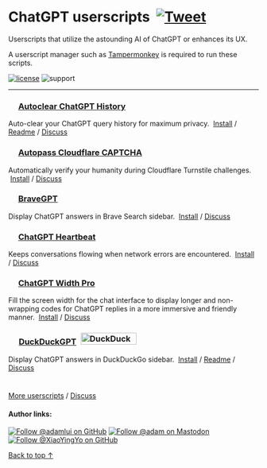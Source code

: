 # ChatGPT userscripts &nbsp;[![Tweet](https://img.shields.io/twitter/url/http/shields.io.svg?style=social)](https://twitter.com/intent/tweet?text=Check%20these%20%23ChatGPT%20userscripts%20out%21&url=https://github.com/adamlui/userscripts/tree/master/chatgpt&hashtags=greasemonkey,userscripts,javascript,ai)
Userscripts that utilize the astounding AI of ChatGPT or enhances its UX.

A userscript manager such as [Tampermonkey](https://www.tampermonkey.net/) is required to run these scripts.

[![license](https://img.shields.io/badge/License-MIT-green.svg)](LICENSE.md)
![support](https://img.shields.io/badge/Support-Chrome/Firefox/Edge/Brave/Vivaldi-989898.svg)

---

### <picture><source media="(prefers-color-scheme: dark)" srcset="https://i.imgur.com/RduASbD.png"><img width=16 src="https://www.google.com/s2/favicons?sz=64&domain=openai.com"></picture> [Autoclear ChatGPT History](autoclear-chatgpt-history)

Auto-clear your ChatGPT query history for maximum privacy. &nbsp;[Install](https://greasyfork.org/en/scripts/460805-auto-clear-chatgpt-history) / [Readme](autoclear-chatgpt-history/README.md) / [Discuss](https://github.com/adamlui/userscripts/discussions)

### <img width=16 src="https://www.google.com/s2/favicons?sz=64&domain=cloudflare.com"> [Autopass Cloudflare CAPTCHA](https://github.com/adamlui/userscripts/blob/master/autopass-cloudflare-captcha)

Automatically verify your humanity during Cloudflare Turnstile challenges. &nbsp;[Install](https://github.com/adamlui/userscripts/raw/master/autopass-cloudflare-captcha/autopass-cloudflare-captcha.user.js) / [Discuss](https://github.com/adamlui/userscripts/discussions)

### <img src="https://brave.com/static-assets/images/brave-logo-sans-text.svg" width=16> [BraveGPT](bravegpt)

Display ChatGPT answers in Brave Search sidebar. &nbsp;[Install](https://bravegpt.com/userscript/code/bravegpt.user.js) / [Discuss](https://github.com/adamlui/userscripts/discussions)

### <picture><source media="(prefers-color-scheme: dark)" srcset="https://i.imgur.com/RduASbD.png"><img width=16 src="https://www.google.com/s2/favicons?sz=64&domain=openai.com"></picture> [ChatGPT Heartbeat](chatgpt-heartbeat)

Keeps conversations flowing when network errors are encountered. &nbsp;[Install](https://github.com/adamlui/userscripts/raw/master/chatgpt/chatgpt-heartbeat/ChatGPT-Heartbeat.user.js) / [Discuss](https://github.com/adamlui/userscripts/discussions)

### <picture><source media="(prefers-color-scheme: dark)" srcset="https://i.imgur.com/RduASbD.png"><img width=16 src="https://www.google.com/s2/favicons?sz=64&domain=openai.com"></picture> [ChatGPT Width Pro](chatgpt-width-pro)

Fill the screen width for the chat interface to display longer and non-wrapping codes for ChatGPT replies in a more immersive and friendly manner. &nbsp;[Install](https://github.com/adamlui/userscripts/raw/master/chatgpt/chatgpt-width-pro/ChatGPT-Width-Pro.user.js) / [Discuss](https://github.com/adamlui/userscripts/discussions)

### <img src="https://raw.githubusercontent.com/adamlui/userscripts/master/chatgpt/duckduckgpt/media/images/ddgpt-icon48.png" width=17> [DuckDuckGPT](duckduckgpt) <a href="https://www.producthunt.com/posts/duckduckgpt?utm_source=badge-featured&utm_medium=badge&utm_souce=badge-duckduckgpt" target="_blank"><img src="https://api.producthunt.com/widgets/embed-image/v1/featured.svg?post_id=379261&theme=light" alt="DuckDuckGPT - Bring&#0032;the&#0032;magic&#0032;of&#0032;ChatGPT&#0032;to&#0032;DuckDuckGo | Product Hunt" style="width: 112px; height: 24px; margin:0 0 -4px 5px;" width="112" height="24" /></a>

Display ChatGPT answers in DuckDuckGo sidebar. &nbsp;[Install](https://greasyfork.org/en/scripts/459849-duckduckgpt) / [Readme](duckduckgpt/README.md) / [Discuss](https://github.com/adamlui/userscripts/discussions)

#

<a href="https://github.com/adamlui/userscripts">More userscripts</a> / 
<a href="https://github.com/adamlui/userscripts/discussions">Discuss</a>

#### Author links:

[![Follow @adamlui on GitHub](https://img.shields.io/github/followers/adamlui?label=Follow%20%40adamlui&style=social "GitHub")](https://github.com/adamlui)
<a href="https://elonsucks.org/@adam" target="_blank"><img align="bottom" src="https://img.shields.io/mastodon/follow/109387703022229926?domain=https%3A%2F%2Felonsucks.org&style=social" alt="Follow @adam on Mastodon" title="Mastodon">
[![Follow @XiaoYingYo on GitHub](https://img.shields.io/github/followers/XiaoYingYo?label=Follow%20%40XiaoYingYo&style=social "GitHub")](https://github.com/XiaoYingYo)

<a href="#chatgpt-userscripts-">Back to top ↑</a>
